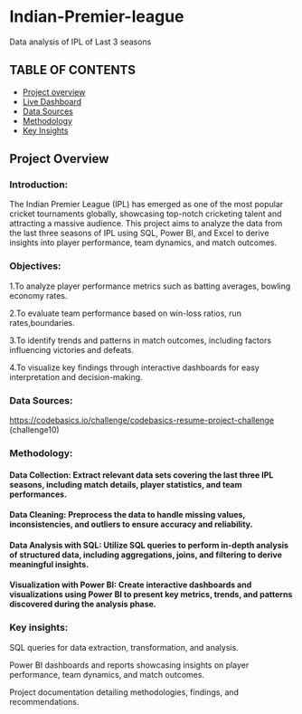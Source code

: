 # Indian-Premier-league
Data analysis of IPL of Last 3 seasons
## TABLE OF CONTENTS
- [Project overview](#project-overview)
- [Live Dashboard](#live-dashboard)
- [Data Sources](#data-sources)
- [Methodology](#methodology)
- [Key Insights](#key-insights)
## Project Overview
### Introduction:
The Indian Premier League (IPL) has emerged as one of the most popular cricket tournaments globally, showcasing top-notch cricketing talent and attracting a massive audience. This project aims to analyze the data from the last three seasons of IPL using SQL, Power BI, and Excel to derive insights into player performance, team dynamics, and match outcomes.

### Objectives:
1.To analyze player performance metrics such as batting averages, bowling economy rates.

2.To evaluate team performance based on win-loss ratios, run rates,boundaries.

3.To identify trends and patterns in match outcomes, including factors influencing victories and defeats.

4.To visualize key findings through interactive dashboards for easy interpretation and decision-making.
### Data Sources:
https://codebasics.io/challenge/codebasics-resume-project-challenge (challenge10)

### Methodology:

#### Data Collection: Extract relevant data sets covering the last three IPL seasons, including match details, player statistics, and team performances.

#### Data Cleaning: Preprocess the data to handle missing values, inconsistencies, and outliers to ensure accuracy and reliability.

#### Data Analysis with SQL: Utilize SQL queries to perform in-depth analysis of structured data, including aggregations, joins, and filtering to derive meaningful insights.

#### Visualization with Power BI: Create interactive dashboards and visualizations using Power BI to present key metrics, trends, and patterns discovered during the analysis phase.

### Key insights:


SQL queries for data extraction, transformation, and analysis.

Power BI dashboards and reports showcasing insights on player performance, team dynamics, and match outcomes.

Project documentation detailing methodologies, findings, and recommendations.
